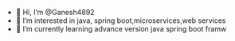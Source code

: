 - 👋 Hi, I’m @Ganesh4892
- 👀 I’m interested in java, spring boot,microservices,web services
- 🌱 I’m currently learning advance version java spring boot framw
